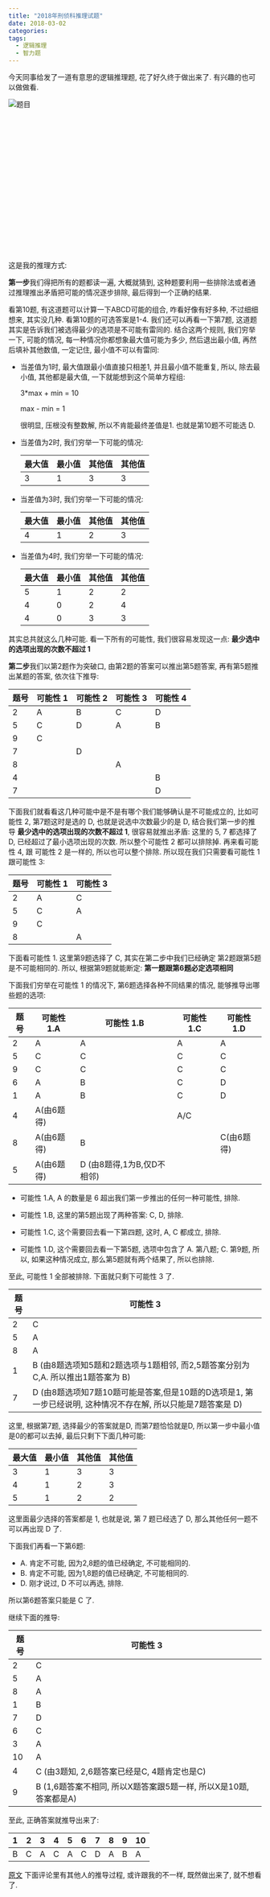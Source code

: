 ```yaml
---
title: "2018年刑侦科推理试题"
date: 2018-03-02
categories:
tags:
  - 逻辑推理
  - 智力题
---
```


今天同事给发了一道有意思的逻辑推理题, 花了好久终于做出来了. 有兴趣的也可以做做看.

<!--more-->
![题目](t.jpg)

<br><br><br><br><br><br><br><br><br><br><br><br><br><br><br><br>

这是我的推理方式:

**第一步**我们得把所有的题都读一遍, 大概就猜到, 这种题要利用一些排除法或者通过推理推出矛盾把可能的情况逐步排除, 最后得到一个正确的结果.

看第10题, 有这道题可以计算一下ABCD可能的组合, 咋看好像有好多种, 不过细细想来, 其实没几种. 看第10题的可选答案是1-4. 
我们还可以再看一下第7题, 这道题其实是告诉我们被选得最少的选项是不可能有雷同的.
结合这两个规则, 我们穷举一下, 可能的情况, 每一种情况你都想象最大值可能为多少, 然后退出最小值, 再然后填补其他数值, 一定记住, 最小值不可以有雷同:

- 当差值为1时, 最大值跟最小值直接只相差1, 并且最小值不能重复, 所以, 除去最小值, 其他都是最大值, 一下就能想到这个简单方程组:

  3*max + min = 10

  max - min = 1

  很明显, 压根没有整数解, 所以不肯能最终差值是1. 也就是第10题不可能选 D.

- 当差值为2时, 我们穷举一下可能的情况:

  最大值          | 最小值           | 其他值 | 其他值
  ----            | ---              | --- | --- 
  3 | 1 | 3 | 3

- 当差值为3时, 我们穷举一下可能的情况:

  最大值          | 最小值           | 其他值 | 其他值
  ----            | ---              | --- | --- 
  4 | 1 | 2 | 3


- 当差值为4时, 我们穷举一下可能的情况:

  最大值          | 最小值           | 其他值 | 其他值
  ----            | ---              | --- | --- 
  5 | 1 | 2 | 2
  4 | 0 | 2 | 4
  4 | 0 | 3 | 3

其实总共就这么几种可能. 看一下所有的可能性, 我们很容易发现这一点: **最少选中的选项出现的次数不超过 1**


**第二步**我们以第2题作为突破口, 由第2题的答案可以推出第5题答案, 再有第5题推出某题的答案, 依次往下推导:

题号 | 可能性 1 | 可能性 2 | 可能性 3 | 可能性 4
----  | ---  | --- | --- | ---
2 | A | B | C | D
5 | C | D | A | B
9 | C |   |   |  
7 |   | D |   |  
8 |   |   | A |  
4 |   |   |   | B 
7 |   |   |   | D

下面我们就看看这几种可能中是不是有哪个我们能够确认是不可能成立的, 比如可能性 2, 第7题这时是选的  D,  也就是说选中次数最少的是 D, 结合我们第一步的推导 **最少选中的选项出现的次数不超过 1**, 很容易就推出矛盾: 这里的 5, 7 都选择了 D, 已经超过了最小选项出现的次数. 所以整个可能性 2 都可以排除掉.
再来看可能性 4, 跟 可能性 2 是一样的, 所以也可以整个排除. 所以现在我们只需要看可能性 1 跟可能性 3:

题号 | 可能性 1 | 可能性 3 
----  | ---  | --- 
2 | A  | C 
5 | C  | A 
9 | C  |  
8 |    | A 

下面看可能性 1. 这里第9题选择了 C, 其实在第二步中我们已经确定 第2题跟第5题是不可能相同的. 所以, 根据第9题就能断定: **第一题跟第6题必定选项相同**

下面我们穷举在可能性 1 的情况下, 第6题选择各种不同结果的情况, 能够推导出哪些题的选项:

题号 | 可能性 1.A | 可能性 1.B | 可能性 1.C | 可能性 1.D
----  | ---  | --- | ---| ---
2 | A       | A                           | A | A 
5 | C       | C                           | C | C
9 | C       | C                           | C | C
6 | A       | B                           | C | D 
1 | A        | B                          | C | D 
4 | A(由6题得)  |                          | A/C |  
8 | A(由6题得)  | B                        |  |C(由6题得)
5 | A(由6题得)  | D (由8题得,1为B,仅D不相邻) |  | 

- 可能性 1.A, A 的数量是 6 超出我们第一步推出的任何一种可能性, 排除.

- 可能性 1.B, 这里的第5题出现了两种答案: C, D, 排除.

- 可能性 1.C, 这个需要回去看一下第四题, 这时, A, C 都成立, 排除.

- 可能性 1.D, 这个需要回去看一下第5题, 选项中包含了 A. 第八题; C. 第9题, 所以, 如果这种情况成立, 那么第5题就有两个结果了, 所以也排除.

至此, 可能性 1 全部被排除. 下面就只剩下可能性 3 了.

题号 | 可能性 3 
----   | --- 
2   | C 
5   | A 
8   | A 
1   | B (由8题选项知5题和2题选项与1题相邻, 而2,5题答案分别为 C,A. 所以推出1题答案为 B) 
7   | D (由8题选项知7题10题可能是答案,但是10题的D选项是1, 第一步已经说明, 这种情况不存在解, 所以只能是7题答案是 D) 

这里, 根据第7题, 选择最少的答案就是D, 而第7题恰恰就是D, 所以第一步中最小值是0的都可以去掉, 最后只剩下下面几种可能:

最大值          | 最小值           | 其他值 | 其他值
----            | ---              | --- | --- 
3 | 1 | 3 | 3
4 | 1 | 2 | 3
5 | 1 | 2 | 2

这里面最少选择的答案都是 1, 也就是说, 第 7 题已经选了 D, 那么其他任何一题不可以再出现 D 了.


下面我们再看一下第6题:
- A. 肯定不可能, 因为2,8题的值已经确定, 不可能相同的.
- B. 肯定不可能, 因为1,8题的值已经确定, 不可能相同的.
- D. 刚才说过, D 不可以再选, 排除.

所以第6题答案只能是 C 了.

继续下面的推导:

题号 | 可能性 3 
----   | --- 
2   | C 
5   | A 
8   | A 
1   | B
7   | D
6   | C
3   | A
10   | A
4   | C (由3题知, 2,6题答案已经是C, 4题肯定也是C)
9 | B (1,6题答案不相同, 所以X题答案跟5题一样, 所以X是10题, 答案都是A)

至此, 正确答案就推导出来了:

1 | 2 | 3 | 4 |5 | 6 | 7 | 8 | 9 | 10
---|---|---|---|---|---|---|---|---|---
B | C | A | C | A | C | D | A | B | A 


[原文][1] 下面评论里有其他人的推导过程, 或许跟我的不一样, 既然做出来了, 就不想看了.

[1]: http://user.guancha.cn/main/content?id=6684&comments-container